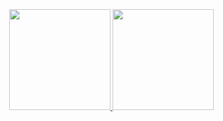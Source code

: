 <div align="center">
  <a href="https://github.com/maxsuel-fa">
  <img height="180em" src="https://github-readme-stats.vercel.app/api?username=maxsuel-fa&show_icons=true&theme=dark&include_all_commits=true&count_private=true"/>
  <img height="180em" src="https://github-readme-stats.vercel.app/api/top-langs/?username=maxsuel-fa&layout=compact&langs_count=7&theme=dark"/>
</div>
